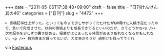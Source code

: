 +++
date = "2011-05-06T17:38:48+09:00"
draft = false
title = "日刊けんけん 其の46"
categories = ["日刊"]
slug = "4472"
+++


    ➤ 寄稿記事仕上がった。といっても今まで少しサボってただけだがGW明けに入稿予定だったので、急いで完成させた。以前の寄稿よりも成長できてるといいのだが、さてどうかな<p />➤ 次の記事を少しずつ書き始める。授業がはじまったら時間があまり取れなくなるかもしれない。<p />➤ 教科書まだ買ってないが、大丈夫だろうか 週明けも残っててくれ

<div class="posterous_quote_citation">via <a href="http://www.lastday.jp/2011/02/28/fasterous">Fasterous</a></div>
  
